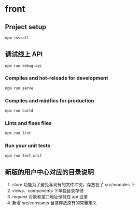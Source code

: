 # front

## Project setup

```bash
npm install
```

## 调试线上 API

```bash
npm run debug:api
```

### Compiles and hot-reloads for development

```bash
npm run serve
```

### Compiles and minifies for production

```bash
npm run build
```

### Lints and fixes files

```bash
npm run lint
```

### Run your unit tests

```bash
npm run test:unit
```

## 新版的用户中心对应的目录说明

1. store 功能为了避免与现有的文件冲突，存放在了 src/modules 下
2. views、components 下单独目录存储
3. request 对象和接口地址保持在 api 目录
4. 新增 src/constants 目录存放原有的常量定义
